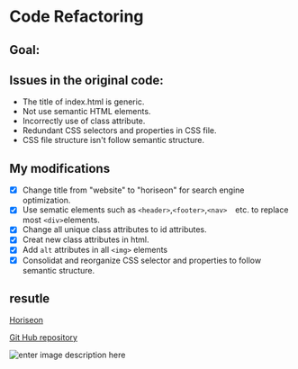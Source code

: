 # Code Refactoring

## Goal:


## Issues in the original code:

 - The title of index.html is generic.
 - Not use semantic HTML elements. 
 - Incorrectly use of class attribute.
 -  Redundant CSS selectors and properties in CSS file.
 - CSS file structure isn't follow semantic structure.

## My modifications

 - [x] Change title from "website" to "horiseon" for search engine optimization. 
 - [x] Use sematic elements such as `<header>`,`<footer>`,`<nav>  `etc. to replace most `<div>`elements.
 - [x] Change all unique class attributes to id attributes.
 - [x] Creat new class attributes in html.
 - [x] Add `alt` attributes in all `<img>` elements
 - [x] Consolidat and reorganize CSS selector and properties to follow semantic structure.
 
## resutle

[Horiseon](https://realzzkevin.github.io/Code-Refactor-ZZ/)

[Git Hub repository](https://github.com/realzzkevin/Code-Refactor-ZZ/settings)

![enter image description here](sfdasf)
